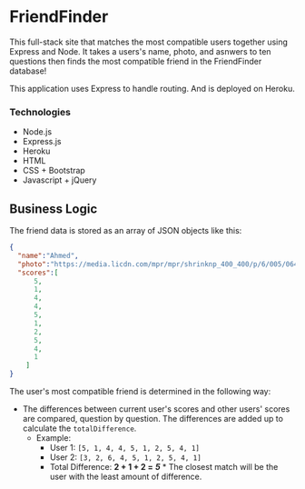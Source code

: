 # FriendFinder
This full-stack site that matches the most compatible users together using Express and Node. It takes a users's name, photo, and asnwers to ten questions then finds the most compatible friend in the FriendFinder database!

This application uses Express to handle routing. And is deployed on Heroku.

### Technologies
  * Node.js
  * Express.js
  * Heroku
  * HTML
  * CSS + Bootstrap
  * Javascript + jQuery

## Business Logic

The friend data is stored as an array of JSON objects like this:

```json
{
  "name":"Ahmed",
  "photo":"https://media.licdn.com/mpr/mpr/shrinknp_400_400/p/6/005/064/1bd/3435aa3.jpg",
  "scores":[
      5,
      1,
      4,
      4,
      5,
      1,
      2,
      5,
      4,
      1
    ]
}
```

The user's most compatible friend is determined in the following way:

   * The differences between current user's scores and other users' scores are compared, question by question. The differences are added up to calculate the `totalDifference`.
     * Example:
       * User 1: `[5, 1, 4, 4, 5, 1, 2, 5, 4, 1]`
       * User 2: `[3, 2, 6, 4, 5, 1, 2, 5, 4, 1]`
       * Total Difference: **2 + 1 + 2 =** **_5_**
    * The closest match will be the user with the least amount of difference.
